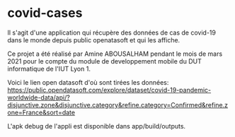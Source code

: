# covid-cases
Il s'agit d'une application qui récupère des données de cas de covid-19 dans le monde depuis public openatasoft et qui les affiche.

Ce projet a été réalisé par Amine ABOUSALHAM pendant le mois de mars 2021 pour le compte du module de developpement mobile du DUT informatique de l'IUT Lyon 1.

Voici le lien open datasoft d'où sont tirées les données:
https://public.opendatasoft.com/explore/dataset/covid-19-pandemic-worldwide-data/api/?disjunctive.zone&disjunctive.category&refine.category=Confirmed&refine.zone=France&sort=date

L'apk debug de l'appli est disponible dans app/build/outputs.
